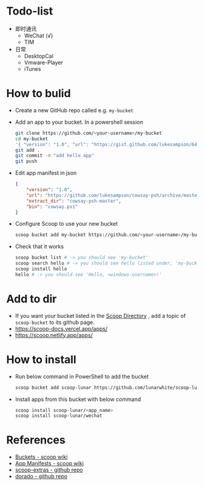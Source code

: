 # Todo-list

- 即时通讯
  - WeChat (√)
  - TIM
- 日常
  - DesktopCal
  - Vmware-Player
  - iTunes

# How to bulid

- Create a new GitHub repo called e.g. `my-bucket`

- Add an app to your bucket. In a powershell session

  ```bash
  git clone https://github.com/<your-username>/my-bucket
  cd my-bucket
  '{ "version": "1.0", "url": "https://gist.github.com/lukesampson/6446238/raw/hello.ps1", "bin": "hello.ps1"}' > hello.json
  git add .
  git commit -m "add hello app"
  git push
  ```

-  Edit app manifest in json

    ```json
    {
        "version": "1.0",
        "url": "https://github.com/lukesampson/cowsay-psh/archive/master.zip",
        "extract_dir": "cowsay-psh-master",
        "bin": "cowsay.ps1"
    }
    ```

- Configure Scoop to use your new bucket

  ```bash
  scoop bucket add my-bucket https://github.com/<your-username>/my-bucket
  ```

- Check that it works

  ```bash
  scoop bucket list # -> you should see 'my-bucket'
  scoop search hello # -> you should see hello listed under, 'my-bucket bucket:'
  scoop install hello
  hello # -> you should see 'Hello, <windows-username>!'
  ```

# Add to dir

- If you want your bucket listed in the [Scoop Directory](https://github.com/rasa/scoop-directory) , add a topic of `scoop-bucket` to its github page.
- https://scoop-docs.vercel.app/apps/
- https://scoop.netlify.app/apps/

# How to install

- Run below command in PowerShell to add the bucket

  ```bash
  scoop bucket add scoop-lunar https://github.com/lunarwhite/scoop-lunar.git 
  ```

- Install apps from this bucket with below command

  ```bash
  scoop install scoop-lunar/<app_name>
  scoop install scoop-lunar/wechat
  ```

# References

- [Buckets - scoop wiki](https://github.com/lukesampson/scoop/wiki/Buckets)
- [App Manifests - scoop wiki](https://github.com/lukesampson/scoop/wiki/App-Manifests)
- [scoop-extras - github repo](https://github.com/lukesampson/scoop-extras)
- [dorado - github repo](https://github.com/chawyehsu/dorado)
